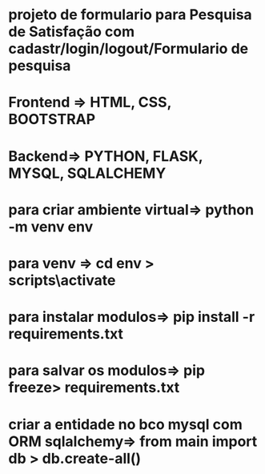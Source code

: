 # projeto de formulario para Pesquisa de Satisfação com cadastr/login/logout/Formulario de pesquisa
# Frontend => HTML, CSS, BOOTSTRAP
# Backend=> PYTHON, FLASK, MYSQL, SQLALCHEMY
# para criar ambiente virtual=> python -m venv env
# para venv => cd env > scripts\activate
# para instalar modulos=> pip install -r requirements.txt
# para salvar os modulos=> pip freeze> requirements.txt
# criar a entidade no bco mysql com ORM sqlalchemy=> from main import db > db.create-all()